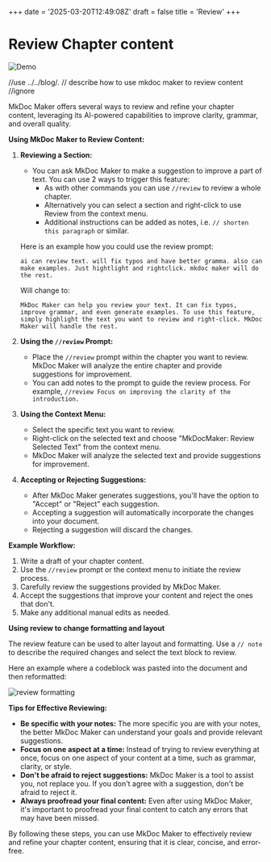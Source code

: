 +++
date = '2025-03-20T12:49:08Z'
draft = false
title = 'Review'
+++

# Review Chapter content

![Demo](/img/features/reviewmess.gif)

//use ../../blog/*.*
// describe how to use mkdoc maker to review content
//ignore

MkDoc Maker offers several ways to review and refine your chapter content, leveraging its AI-powered capabilities to improve clarity, grammar, and overall quality.

**Using MkDoc Maker to Review Content:**

1.  **Reviewing a Section:**

    *   You can ask MkDoc Maker to make a suggestion to improve a part of text. You can use 2 ways to trigger this feature:
        *   As with other commands you can use `//review` to review a whole chapter.
        *   Alternatively you can select a section and right-click to use Review from the context menu.
        *   Additional instructions can be added as notes, i.e. `// shorten this paragraph` or similar.

    Here is an example how you could use the review prompt:

    ```
    ai can review text. will fix typos and have better gramma. also can make examples. Just hightlight and rightclick. mkdoc maker will do the rest.
    ```

    Will change to:

    ```
    MkDoc Maker can help you review your text. It can fix typos, improve grammar, and even generate examples. To use this feature, simply highlight the text you want to review and right-click. MkDoc Maker will handle the rest.
    ```

2.  **Using the `//review` Prompt:**

    *   Place the `//review` prompt within the chapter you want to review. MkDoc Maker will analyze the entire chapter and provide suggestions for improvement.
    *   You can add notes to the prompt to guide the review process. For example, `//review Focus on improving the clarity of the introduction.`

3.  **Using the Context Menu:**

    *   Select the specific text you want to review.
    *   Right-click on the selected text and choose "MkDocMaker: Review Selected Text" from the context menu.
    *   MkDoc Maker will analyze the selected text and provide suggestions for improvement.

4.  **Accepting or Rejecting Suggestions:**

    *   After MkDoc Maker generates suggestions, you'll have the option to "Accept" or "Reject" each suggestion.
    *   Accepting a suggestion will automatically incorporate the changes into your document.
    *   Rejecting a suggestion will discard the changes.

**Example Workflow:**

1.  Write a draft of your chapter content.
2.  Use the `//review` prompt or the context menu to initiate the review process.
3.  Carefully review the suggestions provided by MkDoc Maker.
4.  Accept the suggestions that improve your content and reject the ones that don't.
5.  Make any additional manual edits as needed.

**Using review to change formatting and layout**

The review feature can be used to alter layout and formatting. Use a `// note` to describe the required changes and select the text block to review.

Here an example where a codeblock was pasted into the document and then reformatted:

![review formatting](/img/features/reviewReformat.gif)


**Tips for Effective Reviewing:**

*   **Be specific with your notes:** The more specific you are with your notes, the better MkDoc Maker can understand your goals and provide relevant suggestions.
*   **Focus on one aspect at a time:** Instead of trying to review everything at once, focus on one aspect of your content at a time, such as grammar, clarity, or style.
*   **Don't be afraid to reject suggestions:** MkDoc Maker is a tool to assist you, not replace you. If you don't agree with a suggestion, don't be afraid to reject it.
*   **Always proofread your final content:** Even after using MkDoc Maker, it's important to proofread your final content to catch any errors that may have been missed.

By following these steps, you can use MkDoc Maker to effectively review and refine your chapter content, ensuring that it is clear, concise, and error-free.


